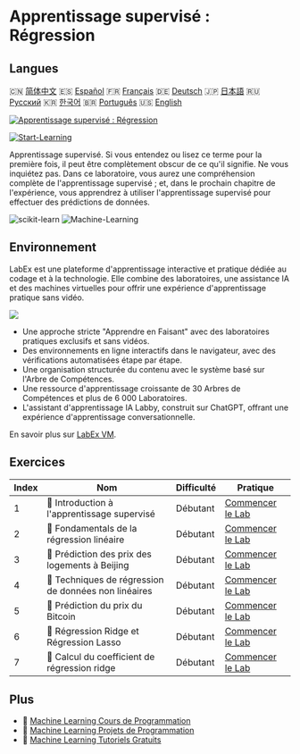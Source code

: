 # Apprentissage supervisé : Régression

## Langues

🇨🇳 [简体中文](README_zh.md) 🇪🇸 [Español](README_es.md) 🇫🇷 [Français](README_fr.md) 🇩🇪 [Deutsch](README_de.md) 🇯🇵 [日本語](README_ja.md) 🇷🇺 [Русский](README_ru.md) 🇰🇷 [한국어](README_ko.md) 🇧🇷 [Português](README_pt.md) 🇺🇸 [English](README.md) 

[![Apprentissage supervisé : Régression](https://cover-creator.labex.io/supervised-learning-regression.png?lang=fr)](https://labex.io/fr/courses/supervised-learning-regression)

[![Start-Learning](https://img.shields.io/badge/Start-Learning-whitesmoke?style=for-the-badge)](https://labex.io/fr/courses/supervised-learning-regression)

Apprentissage supervisé. Si vous entendez ou lisez ce terme pour la première fois, il peut être complètement obscur de ce qu'il signifie. Ne vous inquiétez pas. Dans ce laboratoire, vous aurez une compréhension complète de l'apprentissage supervisé ; et, dans le prochain chapitre de l'expérience, vous apprendrez à utiliser l'apprentissage supervisé pour effectuer des prédictions de données.

![scikit-learn](https://img.shields.io/badge/scikit-learn-whitesmoke?style=for-the-badge&logo=scikit-learn)
![Machine-Learning](https://img.shields.io/badge/Machine-Learning-whitesmoke?style=for-the-badge&logo=machine-learning)


## Environnement

LabEx est une plateforme d'apprentissage interactive et pratique dédiée au codage et à la technologie. Elle combine des laboratoires, une assistance IA et des machines virtuelles pour offrir une expérience d'apprentissage pratique sans vidéo.

![](https://tutorial-screenshot.getvm.io/images/vm-1725247253.png)

- Une approche stricte "Apprendre en Faisant" avec des laboratoires pratiques exclusifs et sans vidéos.
- Des environnements en ligne interactifs dans le navigateur, avec des vérifications automatisées étape par étape.
- Une organisation structurée du contenu avec le système basé sur l'Arbre de Compétences.
- Une ressource d'apprentissage croissante de 30 Arbres de Compétences et plus de 6 000 Laboratoires.
- L'assistant d'apprentissage IA Labby, construit sur ChatGPT, offrant une expérience d'apprentissage conversationnelle.

En savoir plus sur [LabEx VM](https://support.labex.io/using-labex/virtual-machine).

## Exercices

|   Index | Nom                                                  | Difficulté   | Pratique                                                                                                                     |
|---------|------------------------------------------------------|--------------|------------------------------------------------------------------------------------------------------------------------------|
|       1 | 📖 Introduction à l'apprentissage supervisé          | Débutant     | <a target='_blank' href='https://labex.io/fr/labs/ml-introduction-to-supervised-learning-20791'>Commencer le Lab</a>         |
|       2 | 📖 Fondamentals de la régression linéaire            | Débutant     | <a target='_blank' href='https://labex.io/fr/labs/ml-linear-regression-fundamentals-20799'>Commencer le Lab</a>              |
|       3 | 📖 Prédiction des prix des logements à Beijing       | Débutant     | <a target='_blank' href='https://labex.io/fr/labs/ml-prediction-for-beijing-housing-prices-20805'>Commencer le Lab</a>       |
|       4 | 📖 Techniques de régression de données non linéaires | Débutant     | <a target='_blank' href='https://labex.io/fr/labs/sklearn-nonlinear-data-regression-techniques-20804'>Commencer le Lab</a>   |
|       5 | 📖 Prédiction du prix du Bitcoin                     | Débutant     | <a target='_blank' href='https://labex.io/fr/labs/sklearn-prediction-for-bitcoin-price-20806'>Commencer le Lab</a>           |
|       6 | 📖 Régression Ridge et Régression Lasso              | Débutant     | <a target='_blank' href='https://labex.io/fr/labs/ml-ridge-regression-and-lasso-regression-20808'>Commencer le Lab</a>       |
|       7 | 📖 Calcul du coefficient de régression ridge         | Débutant     | <a target='_blank' href='https://labex.io/fr/labs/ml-calculation-of-ridge-regression-coefficient-20753'>Commencer le Lab</a> |

## Plus

- 🔗 [Machine Learning Cours de Programmation](https://github.com/labex-labs/awesome-programming-courses)
- 🔗 [Machine Learning Projets de Programmation](https://github.com/labex-labs/awesome-programming-projects)
- 🔗 [Machine Learning Tutoriels Gratuits](https://github.com/labex-labs/ml-free-tutorials)

